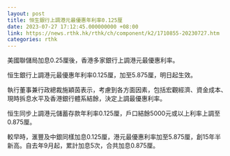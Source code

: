 ```yaml
---
layout: post
title: 恒生銀行上調港元最優惠年利率0.125厘
date: 2023-07-27 17:12:45.000000000 +08:00
link: https://news.rthk.hk/rthk/ch/component/k2/1710855-20230727.htm
categories: rthk
---
```


美國聯儲局加息0.25厘後，香港多家銀行上調港元最優惠利率。

恒生銀行上調港元最優惠年利率0.125厘，加至5.875厘，明日起生效。

執行董事兼行政總裁施穎茵表示，考慮到各方面因素，包括宏觀經濟、資金成本、現時拆息水平及香港銀行體系結餘，決定上調最優惠利率。

恒生同步上調港元儲蓄存款年利率0.125厘，戶口結餘5000元或以上利率上調至0.875厘。

較早時，滙豐及中銀同樣加息0.125厘，港元最優惠利率加至5.875厘，創15年半新高。自去年9月起，累計加息5次，合共加息0.875厘。
